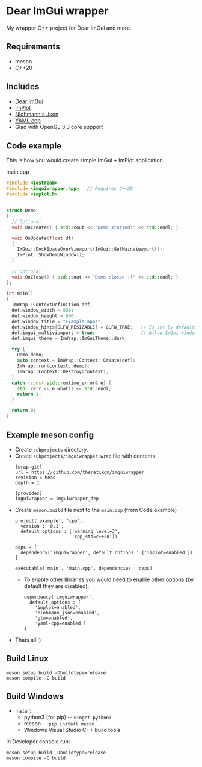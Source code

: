 # Dear ImGui wrapper
My wrapper C++ project for Dear ImGui and more.

## Requirements
- meson
- C++20

## Includes
- [Dear ImGui](https://github.com/ocornut/imgui)
- [ImPlot](https://github.com/epezent/implot)
- [Nlohmann's Json](https://github.com/nlohmann/json)
- [YAML cpp](https://github.com/jbeder/yaml-cpp)
- Glad with OpenGL 3.3 core support

## Code example
This is how you would create simple ImGui + ImPlot application.

main.cpp
```C++
#include <iostream>
#include <imguiwrapper.hpp>   // Requires C++20
#include <implot.h>


struct Demo
{
  // Optional
  void OnCreate() { std::cout << "Demo started!" << std::endl; }

  void OnUpdate(float dt)
  {
    ImGui::DockSpaceOverViewport(ImGui::GetMainViewport());
    ImPlot::ShowDemoWindow();
  }

  // Optional
  void OnClose() { std::cout << "Demo closed :(" << std::endl; }
};

int main()
{
  ImWrap::ContextDefinition def;
  def.window_width = 800;
  def.window_height = 600;
  def.window_title = "Example app!";
  def.window_hints[GLFW_RESIZABLE] = GLFW_TRUE;   // Is set by default. This is only example of hints.
  def.imgui_multiviewport = true;                 // Allow ImGui windows to be dragged out of the main window.
  def.imgui_theme = ImWrap::ImGuiTheme::dark;

  try {
    Demo demo;
    auto context = ImWrap::Context::Create(def);
    ImWrap::run(context, demo);
    ImWrap::Context::Destroy(context);
  }
  catch (const std::runtime_error& e) {
    std::cerr << e.what() << std::endl;
    return 1;
  }

  return 0;
}
```

## Example meson config
- Create `subprojects` directory.
- Create `subprojects/imguiwrapper.wrap` file with contents:
  ```
  [wrap-git]
  url = https://github.com/theretikgm/imguiwrapper
  revision = head
  depth = 1
  
  [provides]
  imguiwrapper = imguiwrapper_dep
  ```
- Create `meson.build` file next to the `main.cpp` (from Code example)
  ```meson
  project('example', 'cpp', 
    version : '0.1',
    default_options : ['warning_level=3',
                       'cpp_std=c++20'])
  
  deps = [
    dependency('imguiwrapper', default_options : ['implot=enabled'])
  ]
  
  executable('main', 'main.cpp', dependencies : deps)
  ```
  - To enable other libraries you would need to enable other options (by default they are disabled):
    ```meson
    dependency('imguiwrapper', 
      default_options : [
        'implot=enabled',
        'nlohmann_json=enabled',
        'glm=enabled',
        'yaml-cpp=enabled']
    )
    ```
- Thats all :)

## Build Linux

    meson setup build -Dbuildtype=release
    meson compile -C build

## Build Windows
- Install:
  - python3 (for pip) -- `winget python3`
  - meson -- `pip install meson`
  - Windows Visual Studio C++ build tools

In Developer console run:

    meson setup build -Dbuildtype=release
    meson compile -C build
